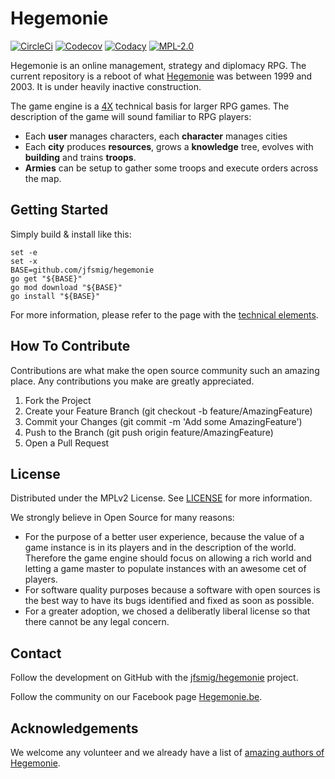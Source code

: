 # Hegemonie

[![CircleCi](https://circleci.com/gh/jfsmig/hegemonie.svg?style=svg)](https://app.circleci.com/pipelines/github/jfsmig/hegemonie)
[![Codecov](https://codecov.io/gh/jfsmig/hegemonie/branch/master/graph/badge.svg)](https://codecov.io/gh/jfsmig/hegemonie)
[![Codacy](https://app.codacy.com/project/badge/Grade/bf7c2872c60445c99f914d31d7b213ae)](https://www.codacy.com/manual/jfsmig/hegemonie?utm_source=github.com&amp;utm_medium=referral&amp;utm_content=jfsmig/hegemonie&amp;utm_campaign=Badge_Grade)
[![MPL-2.0](https://img.shields.io/badge/License-MPL%202.0-brightgreen.svg)](https://opensource.org/licenses/MPL-2.0)

Hegemonie is an online management, strategy and diplomacy RPG. The current
repository is a reboot of what [Hegemonie](http://www.hegemonie.be) was
between 1999 and 2003. It is under heavily inactive construction.

The game engine is a [4X](https://en.wikipedia.org/wiki/4X) technical basis
for larger RPG games. The description of the game will sound familiar to RPG
players:
  * Each **user** manages characters, each **character** manages cities
  * Each **city** produces **resources**, grows a **knowledge** tree, evolves
    with **building** and trains **troops**.
  * **Armies** can be setup to gather some troops and execute orders across
    the map.


## Getting Started

Simply build & install like this:

```
set -e
set -x
BASE=github.com/jfsmig/hegemonie
go get "${BASE}"
go mod download "${BASE}"
go install "${BASE}"
```

For more information, please refer to the page with the [technical elements](./TECH.md).


## How To Contribute

Contributions are what make the open source community such an amazing place.
Any contributions you make are greatly appreciated.

 1. Fork the Project
 2. Create your Feature Branch (git checkout -b feature/AmazingFeature)
 3. Commit your Changes (git commit -m 'Add some AmazingFeature')
 4. Push to the Branch (git push origin feature/AmazingFeature)
 5. Open a Pull Request


## License

Distributed under the MPLv2 License. See [LICENSE](./LICENSE) for more information.

We strongly believe in Open Source for many reasons:
  * For the purpose of a better user experience, because the value of a game
    instance is in its players and in the description of the world. Therefore
    the game engine should focus on allowing a rich world and letting a game
    master to populate instances with an awesome cet of players.
  * For software quality purposes because a software with open sources is the best
    way to have its bugs identified and fixed as soon as possible.
  * For a greater adoption, we chosed a deliberatly liberal license so that
    there cannot be any legal concern.

## Contact

Follow the development on GitHub with the [jfsmig/hegemonie](https://github.com/jfsmig/hegemonie) project.

Follow the community on our Facebook page [Hegemonie.be](https://www.facebook.com/hegemonie.be).

## Acknowledgements

We welcome any volunteer and we already have a list of [amazing authors of Hegemonie](./AUTHORS.md).


